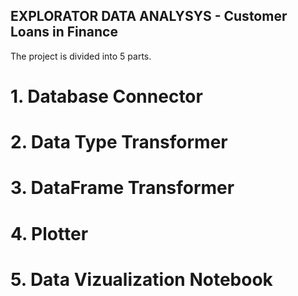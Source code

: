 ## EXPLORATOR DATA ANALYSYS - Customer Loans in Finance

The project is divided into 5 parts.

# 1. Database Connector
# 2. Data Type Transformer  
# 3. DataFrame Transformer
# 4. Plotter
# 5. Data Vizualization Notebook